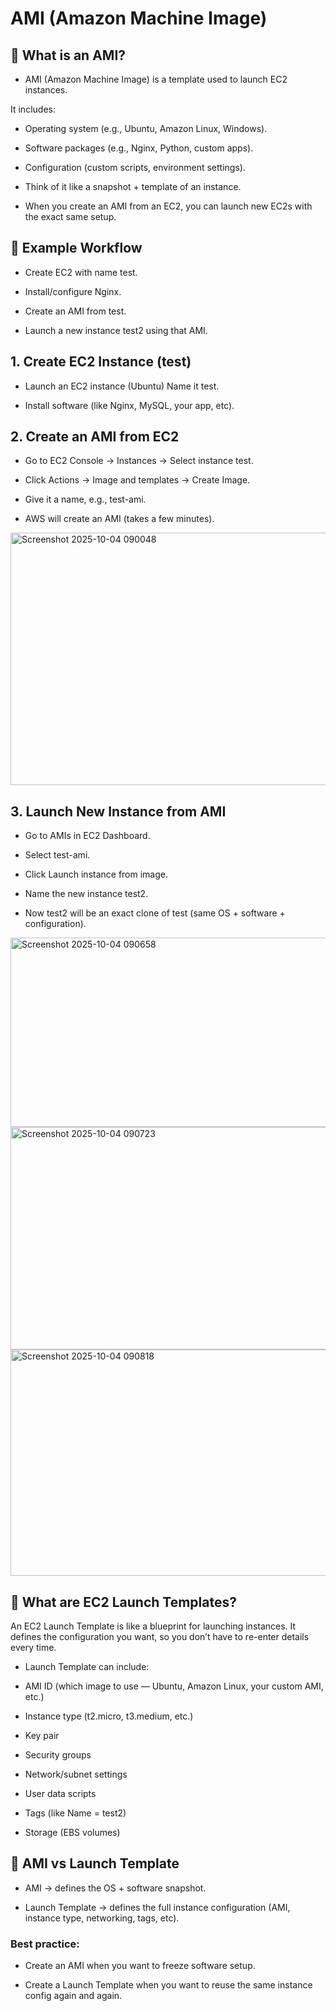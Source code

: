 
#  AMI (Amazon Machine Image) 

## 🔹 What is an AMI?

- AMI (Amazon Machine Image) is a template used to launch EC2 instances.

 It includes:

- Operating system (e.g., Ubuntu, Amazon Linux, Windows).

- Software packages (e.g., Nginx, Python, custom apps).

- Configuration (custom scripts, environment settings).

- Think of it like a snapshot + template of an instance.

- When you create an AMI from an EC2, you can launch new EC2s with the exact same setup.

## 🔹 Example Workflow

- Create EC2 with name test.

- Install/configure Nginx.

- Create an AMI from test.

- Launch a new instance test2 using that AMI.

## 1. Create EC2 Instance (test)

- Launch an EC2 instance (Ubuntu)  Name it test.

- Install software (like Nginx, MySQL, your app, etc).

## 2. Create an AMI from EC2

- Go to EC2 Console → Instances → Select instance test.

- Click Actions → Image and templates → Create Image.

- Give it a name, e.g., test-ami.

- AWS will create an AMI (takes a few minutes).

<img width="1508" height="404" alt="Screenshot 2025-10-04 090048" src="https://github.com/user-attachments/assets/ac471041-6474-4603-81ac-ef34f3c2eddb" />


## 3. Launch New Instance from AMI

- Go to AMIs in EC2 Dashboard.

- Select test-ami.

- Click Launch instance from image.

- Name the new instance test2.

- Now test2 will be an exact clone of test (same OS + software + configuration).

<img width="1527" height="303" alt="Screenshot 2025-10-04 090658" src="https://github.com/user-attachments/assets/c64fbb0b-f154-4c8d-a1d0-23446c56ec57" />

<img width="1260" height="356" alt="Screenshot 2025-10-04 090723" src="https://github.com/user-attachments/assets/ad236711-7b25-4e34-9f2a-a9530898a355" />

<img width="1501" height="362" alt="Screenshot 2025-10-04 090818" src="https://github.com/user-attachments/assets/95bed75b-9aa0-476f-9eba-968685540b61" />

## 🔹 What are EC2 Launch Templates?

An EC2 Launch Template is like a blueprint for launching instances.
It defines the configuration you want, so you don’t have to re-enter details every time.

- Launch Template can include:

- AMI ID (which image to use — Ubuntu, Amazon Linux, your custom AMI, etc.)

- Instance type (t2.micro, t3.medium, etc.)

- Key pair

- Security groups

- Network/subnet settings

- User data scripts

- Tags (like Name = test2)

- Storage (EBS volumes)

## 🔹 AMI vs Launch Template

- AMI → defines the OS + software snapshot.

- Launch Template → defines the full instance configuration (AMI, instance type, networking, tags, etc).

 ### Best practice:

- Create an AMI when you want to freeze software setup.

- Create a Launch Template when you want to reuse the same instance config again and again.





